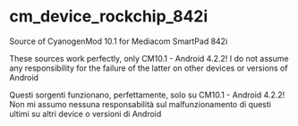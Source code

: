 cm_device_rockchip_842i
=======================

Source of CyanogenMod 10.1 for Mediacom SmartPad 842i

These sources work perfectly, only CM10.1 - Android 4.2.2!
I do not assume any responsibility for the failure of the latter on other devices or versions of Android

Questi sorgenti funzionano, perfettamente, solo su CM10.1 - Android 4.2.2! 
Non mi assumo nessuna responsabilità sul malfunzionamento di questi ultimi su altri device o versioni di Android
